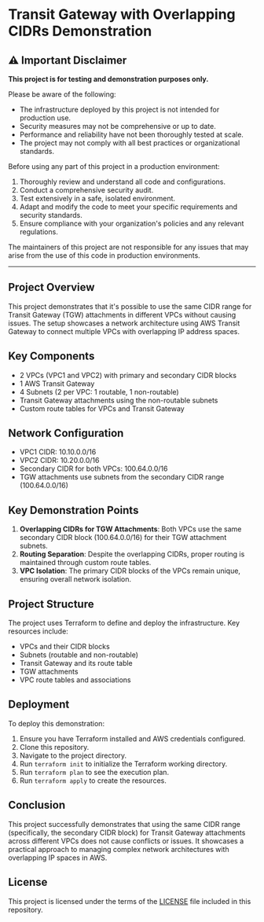 # Transit Gateway with Overlapping CIDRs Demonstration

## ⚠️ Important Disclaimer

**This project is for testing and demonstration purposes only.**

Please be aware of the following:

- The infrastructure deployed by this project is not intended for production use.
- Security measures may not be comprehensive or up to date.
- Performance and reliability have not been thoroughly tested at scale.
- The project may not comply with all best practices or organizational standards.

Before using any part of this project in a production environment:

1. Thoroughly review and understand all code and configurations.
2. Conduct a comprehensive security audit.
3. Test extensively in a safe, isolated environment.
4. Adapt and modify the code to meet your specific requirements and security standards.
5. Ensure compliance with your organization's policies and any relevant regulations.

The maintainers of this project are not responsible for any issues that may arise from the use of this code in production environments.

---


## Project Overview

This project demonstrates that it's possible to use the same CIDR range for Transit Gateway (TGW) attachments in different VPCs without causing issues. The setup showcases a network architecture using AWS Transit Gateway to connect multiple VPCs with overlapping IP address spaces.

## Key Components

- 2 VPCs (VPC1 and VPC2) with primary and secondary CIDR blocks
- 1 AWS Transit Gateway
- 4 Subnets (2 per VPC: 1 routable, 1 non-routable)
- Transit Gateway attachments using the non-routable subnets
- Custom route tables for VPCs and Transit Gateway

## Network Configuration

- VPC1 CIDR: 10.10.0.0/16
- VPC2 CIDR: 10.20.0.0/16
- Secondary CIDR for both VPCs: 100.64.0.0/16
- TGW attachments use subnets from the secondary CIDR range (100.64.0.0/16)

## Key Demonstration Points

1. **Overlapping CIDRs for TGW Attachments**: Both VPCs use the same secondary CIDR block (100.64.0.0/16) for their TGW attachment subnets.
2. **Routing Separation**: Despite the overlapping CIDRs, proper routing is maintained through custom route tables.
3. **VPC Isolation**: The primary CIDR blocks of the VPCs remain unique, ensuring overall network isolation.

## Project Structure

The project uses Terraform to define and deploy the infrastructure. Key resources include:

- VPCs and their CIDR blocks
- Subnets (routable and non-routable)
- Transit Gateway and its route table
- TGW attachments
- VPC route tables and associations

## Deployment

To deploy this demonstration:

1. Ensure you have Terraform installed and AWS credentials configured.
2. Clone this repository.
3. Navigate to the project directory.
4. Run `terraform init` to initialize the Terraform working directory.
5. Run `terraform plan` to see the execution plan.
6. Run `terraform apply` to create the resources.

## Conclusion

This project successfully demonstrates that using the same CIDR range (specifically, the secondary CIDR block) for Transit Gateway attachments across different VPCs does not cause conflicts or issues. It showcases a practical approach to managing complex network architectures with overlapping IP spaces in AWS.

## License

This project is licensed under the terms of the [LICENSE](LICENSE) file included in this repository.
